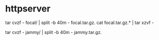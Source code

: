 # httpserver

tar cvzf - focal/ | split -b 40m - focal.tar.gz.
cat focal.tar.gz.* | tar xzvf -


tar cvzf - jammy/ | split -b 40m - jammy.tar.gz.
